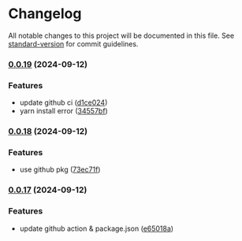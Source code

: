 # Changelog

All notable changes to this project will be documented in this file. See [standard-version](https://github.com/conventional-changelog/standard-version) for commit guidelines.

### [0.0.19](https://github.com/youyuan-erp/core-sdk-js/compare/v0.0.18...v0.0.19) (2024-09-12)


### Features

* update github ci ([d1ce024](https://github.com/youyuan-erp/core-sdk-js/commit/d1ce0243b86a5eb3fbfd0be281c3b10f401e7e55))
* yarn install error ([34557bf](https://github.com/youyuan-erp/core-sdk-js/commit/34557bf2b624c1780a8a1a21edd6e76f84a1dd25))

### [0.0.18](https://github.com/youyuan-erp/core-sdk-js/compare/v0.0.17...v0.0.18) (2024-09-12)


### Features

* use github pkg ([73ec71f](https://github.com/youyuan-erp/core-sdk-js/commit/73ec71f0affad7c2a86bfdfb9df698eb35893bd1))

### [0.0.17](https://github.com/youyuan-erp/core-sdk-js/compare/v0.0.6...v0.0.17) (2024-09-12)


### Features

* update github action & package.json ([e65018a](https://github.com/youyuan-erp/core-sdk-js/commit/e65018ae6dfb314b29d831319f59aec0dbd0bcaa))
